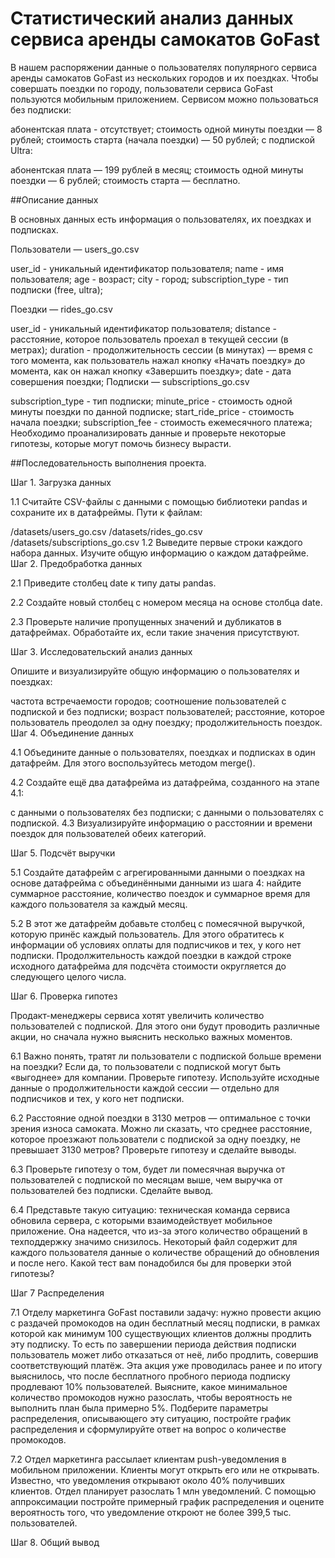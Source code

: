 # Статистический анализ данных сервиса аренды самокатов GoFast


В нашем распоряжении данные о пользователях популярного сервиса аренды самокатов GoFast из нескольких городов и их поездках. Чтобы совершать поездки по городу, пользователи сервиса GoFast пользуются мобильным приложением. Сервисом можно пользоваться без подписки:

абонентская плата - отсутствует;
стоимость одной минуты поездки — 8 рублей;
стоимость старта (начала поездки) — 50 рублей;
с подпиской Ultra:

абонентская плата — 199 рублей в месяц;
стоимость одной минуты поездки — 6 рублей;
стоимость старта — бесплатно.


##Описание данных


В основных данных есть информация о пользователях, их поездках и подписках.

Пользователи — users_go.csv

user_id - уникальный идентификатор пользователя;
name - имя пользователя;
age - возраст;
city - город;
subscription_type - тип подписки (free, ultra);

Поездки — rides_go.csv

user_id - уникальный идентификатор пользователя;
distance - расстояние, которое пользователь проехал в текущей сессии (в метрах);
duration - продолжительность сессии (в минутах) — время с того момента, как пользователь нажал кнопку «Начать поездку» до момента, как он нажал кнопку «Завершить поездку»;
date - дата совершения поездки;
Подписки — subscriptions_go.csv

subscription_type - тип подписки;
minute_price - стоимость одной минуты поездки по данной подписке;
start_ride_price - стоимость начала поездки;
subscription_fee - стоимость ежемесячного платежа;
Необходимо проанализировать данные и проверьте некоторые гипотезы, которые могут помочь бизнесу вырасти.


##Последовательность выполнения проекта.


Шаг 1. Загрузка данных

1.1 Считайте CSV-файлы с данными с помощью библиотеки pandas и сохраните их в датафреймы. Пути к файлам:

/datasets/users_go.csv
/datasets/rides_go.csv
/datasets/subscriptions_go.csv 1.2 Выведите первые строки каждого набора данных. Изучите общую информацию о каждом датафрейме.
Шаг 2. Предобработка данных

2.1 Приведите столбец date к типу даты pandas.

2.2 Создайте новый столбец с номером месяца на основе столбца date.

2.3 Проверьте наличие пропущенных значений и дубликатов в датафреймах. Обработайте их, если такие значения присутствуют.

Шаг 3. Исследовательский анализ данных

Опишите и визуализируйте общую информацию о пользователях и поездках:

частота встречаемости городов;
соотношение пользователей с подпиской и без подписки;
возраст пользователей;
расстояние, которое пользователь преодолел за одну поездку;
продолжительность поездок.
Шаг 4. Объединение данных

4.1 Объедините данные о пользователях, поездках и подписках в один датафрейм. Для этого воспользуйтесь методом merge().

4.2 Создайте ещё два датафрейма из датафрейма, созданного на этапе 4.1:

c данными о пользователях без подписки;
с данными о пользователях с подпиской.
4.3 Визуализируйте информацию о расстоянии и времени поездок для пользователей обеих категорий.

Шаг 5. Подсчёт выручки

5.1 Создайте датафрейм с агрегированными данными о поездках на основе датафрейма с объединёнными данными из шага 4: найдите суммарное расстояние, количество поездок и суммарное время для каждого пользователя за каждый месяц.

5.2 В этот же датафрейм добавьте столбец с помесячной выручкой, которую принёс каждый пользователь. Для этого обратитесь к информации об условиях оплаты для подписчиков и тех, у кого нет подписки. Продолжительность каждой поездки в каждой строке исходного датафрейма для подсчёта стоимости округляется до следующего целого числа.

Шаг 6. Проверка гипотез

Продакт-менеджеры сервиса хотят увеличить количество пользователей с подпиской. Для этого они будут проводить различные акции, но сначала нужно выяснить несколько важных моментов.

6.1 Важно понять, тратят ли пользователи с подпиской больше времени на поездки? Если да, то пользователи с подпиской могут быть «выгоднее» для компании. Проверьте гипотезу. Используйте исходные данные о продолжительности каждой сессии — отдельно для подписчиков и тех, у кого нет подписки.

6.2 Расстояние одной поездки в 3130 метров — оптимальное с точки зрения износа самоката. Можно ли сказать, что среднее расстояние, которое проезжают пользователи с подпиской за одну поездку, не превышает 3130 метров? Проверьте гипотезу и сделайте выводы.

6.3 Проверьте гипотезу о том, будет ли помесячная выручка от пользователей с подпиской по месяцам выше, чем выручка от пользователей без подписки. Сделайте вывод.

6.4 Представьте такую ситуацию: техническая команда сервиса обновила сервера, с которыми взаимодействует мобильное приложение. Она надеется, что из-за этого количество обращений в техподдержку значимо снизилось. Некоторый файл содержит для каждого пользователя данные о количестве обращений до обновления и после него. Какой тест вам понадобился бы для проверки этой гипотезы?

Шаг 7 Распределения

7.1 Отделу маркетинга GoFast поставили задачу: нужно провести акцию с раздачей промокодов на один бесплатный месяц подписки, в рамках которой как минимум 100 существующих клиентов должны продлить эту подписку. То есть по завершении периода действия подписки пользователь может либо отказаться от неё, либо продлить, совершив соответствующий платёж. Эта акция уже проводилась ранее и по итогу выяснилось, что после бесплатного пробного периода подписку продлевают 10% пользователей. Выясните, какое минимальное количество промокодов нужно разослать, чтобы вероятность не выполнить план была примерно 5%. Подберите параметры распределения, описывающего эту ситуацию, постройте график распределения и сформулируйте ответ на вопрос о количестве промокодов.

7.2 Отдел маркетинга рассылает клиентам push-уведомления в мобильном приложении. Клиенты могут открыть его или не открывать. Известно, что уведомления открывают около 40% получивших клиентов. Отдел планирует разослать 1 млн уведомлений. С помощью аппроксимации постройте примерный график распределения и оцените вероятность того, что уведомление откроют не более 399,5 тыс. пользователей.

Шаг 8. Общий вывод